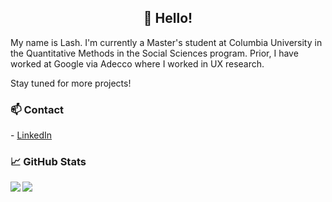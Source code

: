 <h2 align='center'> 👋 Hello!</h2>

<p>
My name is Lash. I'm currently a Master's student at Columbia University in the Quantitative Methods in the Social Sciences program. Prior, I have worked at Google via Adecco where I worked in UX research.
</p>

<p>
  Stay tuned for more projects!
</p>

<h3> 📫 Contact </h3>
- <a href="https://linkedin.com/lash">LinkedIn</a>

### &#x1f4c8; GitHub Stats
<img align="left" src="https://github-readme-stats.vercel.app/api?username=lashtan&show_icons=true&line_height=27&count_private=true&title_color=ffffff&text_color=c9cacc&icon_color=2bbc8a&bg_color=1d1f21" />

<a href="https://github.com/lashtan/School-Projects">
  <img align="left" src="https://github-readme-stats.vercel.app/api/pin/?username=lashtan&repo=School-Projects&title_color=ffffff&text_color=c9cacc&icon_color=2bbc8a&bg_color=1d1f21" />
</a>
